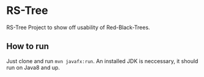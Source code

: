 # RS-Tree
RS-Tree Project to show off usability of Red-Black-Trees.

## How to run
Just clone and run ```mvn javafx:run```. An installed JDK is neccessary, it should run on Java8 and up.

